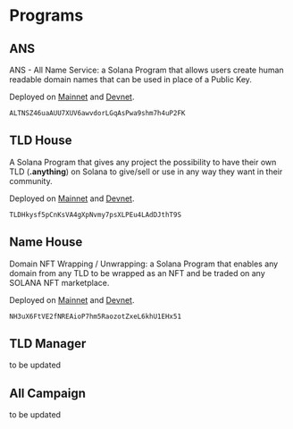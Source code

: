 # Programs

## ANS

ANS - All Name Service: a Solana Program that allows users create human readable domain names that can be used in place of a Public Key.&#x20;

Deployed on [Mainnet](https://explorer.solana.com/address/ALTNSZ46uaAUU7XUV6awvdorLGqAsPwa9shm7h4uP2FK) and [Devnet](https://explorer.solana.com/address/ALTNSZ46uaAUU7XUV6awvdorLGqAsPwa9shm7h4uP2FK?cluster=devnet).

```
ALTNSZ46uaAUU7XUV6awvdorLGqAsPwa9shm7h4uP2FK
```

## TLD House

A Solana Program that gives any project the possibility to have their own TLD (**.anything**) on Solana to give/sell or use in any way they want in their community.&#x20;

Deployed on [Mainnet](https://explorer.solana.com/address/TLDHkysf5pCnKsVA4gXpNvmy7psXLPEu4LAdDJthT9S) and [Devnet](https://explorer.solana.com/address/TLDHkysf5pCnKsVA4gXpNvmy7psXLPEu4LAdDJthT9S?cluster=devnet).

```
TLDHkysf5pCnKsVA4gXpNvmy7psXLPEu4LAdDJthT9S
```

## Name House

Domain NFT Wrapping / Unwrapping: a Solana Program that enables any domain from any TLD to be wrapped as an NFT and be traded on any SOLANA NFT marketplace.

Deployed on [Mainnet](https://explorer.solana.com/address/NH3uX6FtVE2fNREAioP7hm5RaozotZxeL6khU1EHx51) and [Devnet](https://explorer.solana.com/address/NH3uX6FtVE2fNREAioP7hm5RaozotZxeL6khU1EHx51?cluster=devnet).

```
NH3uX6FtVE2fNREAioP7hm5RaozotZxeL6khU1EHx51
```

## TLD Manager

to be updated



## All Campaign

&#x20;to be updated

